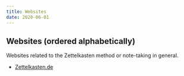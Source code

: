```yaml
---
title: Websites
date: 2020-06-01
---
```


## Websites (ordered alphabetically)

Websites related to the Zettelkasten method or note-taking in general.

- [Zettelkasten.de](https://zettelkasten.de/)